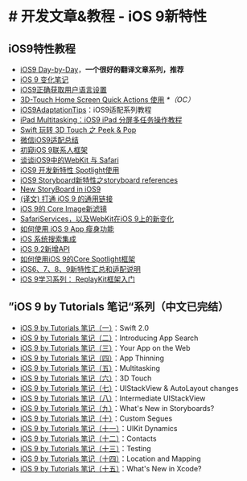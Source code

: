 # \# 开发文章&教程 - iOS 9新特性
## iOS9特性教程
- [iOS9 Day-by-Day][1]，**一个很好的翻译文章系列，推荐**
- [iOS 9 变化笔记][2]
- [iOS9正确获取用户语言设置][3]
- [3D-Touch Home Screen Quick Actions 使用][4] _\*（OC）_
- [iOS9AdaptationTips][5]：iOS9适配系列教程
- [iPad Multitasking：iOS9 iPad 分屏多任务操作教程][6]
- [Swift 玩转 3D Touch 之 Peek & Pop][7]
- [微信iOS9适配总结][8]
- [初窥iOS 9联系人框架][9]
- [谈谈iOS9中的WebKit 与 Safari][10]
- [iOS9 开发新特性 Spotlight使用][11]
- [iOS9 Storyboard新特性之storyboard references][12]
- [New StoryBoard in iOS9][13]
- [(译文) 打通 iOS 9 的通用链接][14]
- [iOS 9的 Core Image新滤镜][15]
- [SafariServices，以及WebKit在iOS 9上的新变化][16]
- [如何使用 iOS 9 App 瘦身功能][17]
- [iOS 系统搜索集成][18]
- [iOS 9.2新增API][19]
- [如何使用iOS 9的Core Spotlight框架][20]
- [iOS6、7、8、9新特性汇总和适配说明][21]
- [iOS 9学习系列： ReplayKit框架入门][22]

## ”iOS 9 by Tutorials 笔记“系列（中文已完结）
- [iOS 9 by Tutorials 笔记（一）][23]：Swift 2.0
- [iOS 9 by Tutorials 笔记（二）][24]：Introducing App Search
- [iOS 9 by Tutorials 笔记（三）][25]：Your App on the Web
- [iOS 9 by Tutorials 笔记（四）][26]：App Thinning
- [iOS 9 by Tutorials 笔记（五）][27]：Multitasking
- [iOS 9 by Tutorials 笔记（六）][28]：3D Touch
- [iOS 9 by Tutorials 笔记（七）][29]：UIStackView & AutoLayout changes 
- [iOS 9 by Tutorials 笔记（八）][30]：Intermediate UIStackView
- [iOS 9 by Tutorials 笔记（九）][31]：What's New in Storyboards?
- [iOS 9 by Tutorials 笔记（十）][32]：Custom Segues
- [iOS 9 by Tutorials 笔记（十一）][33]：UIKit Dynamics
- [iOS 9 by Tutorials 笔记（十二）][34]：Contacts
- [iOS 9 by Tutorials 笔记（十三）][35]：Testing
- [iOS 9 by Tutorials 笔记（十四）][36]：Location and Mapping
- [iOS 9 by Tutorials 笔记（十五）][37]：What's New in Xcode?

[1]:	http://www.jianshu.com/p/3768b9c65974
[2]:	http://segmentfault.com/a/1190000003794595
[3]:	http://blog.yourtion.com/get-current-language-on-ios9.html
[4]:	http://www.cnblogs.com/wb145230/p/4936596.html "3D-Touch Home Screen Quick Actions 使用"
[5]:	https://github.com/ChenYilong/iOS9AdaptationTips "iOS9AdaptationTips"
[6]:	http://segmentfault.com/a/1190000003794618 "iPad Multitasking：iOS9 iPad 分屏多任务操作教程"
[7]:	http://www.cnblogs.com/Ray-liang/p/4983592.html "Swift 玩转 3D Touch 之 Peek & Pop"
[8]:	http://mp.weixin.qq.com/s?__biz=MzAwNDY1ODY2OQ==&mid=400069917&idx=1&sn=ac651a2ba788980fb6730dc0c322293c&scene=0#rd
[9]:	http://www.cocoachina.com/ios/20151111/14077.html
[10]:	http://www.cnblogs.com/Ray-liang/p/4961702.html "谈谈iOS9中的WebKit 与 Safari"
[11]:	http://www.cnblogs.com/jgCho/p/4961435.html "iOS9 开发新特性 Spotlight使用"
[12]:	http://www.lvesli.com/?p=356 "iOS9 Storyboard新特性之storyboard references"
[13]:	http://segmentfault.com/a/1190000003957293 "New StoryBoard in iOS9"
[14]:	http://amonxu.com/2015/08/18/2015-08-18-Breaking-down-iOS9-Universal-Links/ "(译文) 打通 iOS 9 的通用链接"
[15]:	http://www.cocoachina.com/ios/20151118/14253.html
[16]:	http://www.hotobear.com/?p=1031 "SafariServices，以及WebKit在iOS 9上的新变化"
[17]:	http://swift.gg/2016/01/07/app-thinning-appcoda/ "如何使用 iOS 9 App 瘦身功能"
[18]:	https://realm.io/cn/news/jack-nutting-search-api-ios/ "iOS 系统搜索集成"
[19]:	http://www.cnblogs.com/salam/p/5146942.html "iOS 9.2新增API"
[20]:	http://www.cocoachina.com/ios/20160128/15163.html
[21]:	http://www.jianshu.com/p/fe9b542392e4 "iOS6、7、8、9新特性汇总和适配说明"
[22]:	http://www.cocoachina.com/ios/20160318/15716.html
[23]:	http://chengway.in/ios-9-by-tutorials-bi-ji/ "iOS 9 by Tutorials 笔记（一）"
[24]:	http://chengway.in/ios-9-by-tutorials-bi-ji-er/ "iOS 9 by Tutorials 笔记（二）"
[25]:	http://chengway.in/ios-9-by-tutorials-bi-ji-san/ "iOS 9 by Tutorials 笔记（三）"
[26]:	http://chengway.in/ios-9-by-tutorials-bi-ji-si/ "iOS 9 by Tutorials 笔记（四）"
[27]:	http://chengway.in/ios-9-by-tutorials-bi-ji-wu/ "iOS 9 by Tutorials 笔记（五）"
[28]:	http://chengway.in/ios-9-by-tutorials-bi-ji-liu/ "iOS 9 by Tutorials 笔记（六）"
[29]:	http://chengway.in/ios-9-by-tutorials-bi-ji-qi/ "iOS 9 by Tutorials 笔记（七）"
[30]:	http://chengway.in/ios-9-by-tutorials-bi-ji-ba/ "iOS 9 by Tutorials 笔记（八）"
[31]:	http://chengway.in/ios-9-by-tutorials-bi-ji-jiu/ "iOS 9 by Tutorials 笔记（九）"
[32]:	http://chengway.in/ios-9-by-tutorials-bi-ji-shi/ "iOS 9 by Tutorials 笔记（十）"
[33]:	http://chengway.in/ios-9-by-tutorials-bi-ji-shi-yi/ "iOS 9 by Tutorials 笔记（十一）"
[34]:	http://chengway.in/ios-9-by-tutorials-bi-ji-shi-er/ "iOS 9 by Tutorials 笔记（十二）"
[35]:	http://chengway.in/ios-9-by-tutorials-bi-ji-shi-san/ "iOS 9 by Tutorials 笔记（十三）"
[36]:	http://chengway.in/ios-9-by-tutorials-bi-ji-shi-si/ "iOS 9 by Tutorials 笔记（十四）"
[37]:	http://chengway.in/ios-9-by-tutorials-bi-ji-shi-wu/ "iOS 9 by Tutorials 笔记（十五）"